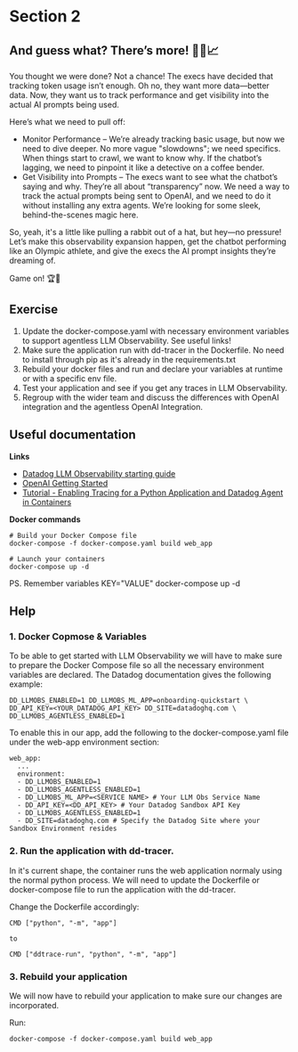 # Section 2

## And guess what? There’s more! 🧙‍♀️📈

You thought we were done? Not a chance! The execs have decided that tracking token usage isn’t enough. Oh no, they want more data—better data. Now, they want us to track performance and get visibility into the actual AI prompts being used. 

Here’s what we need to pull off:

- Monitor Performance – We’re already tracking basic usage, but now we need to dive deeper. No more vague "slowdowns"; we need specifics. When things start to crawl, we want to know why. If the chatbot’s lagging, we need to pinpoint it like a detective on a coffee bender.
- Get Visibility into Prompts – The execs want to see what the chatbot’s saying and why. They’re all about “transparency” now. We need a way to track the actual prompts being sent to OpenAI, and we need to do it without installing any extra agents. We’re looking for some sleek, behind-the-scenes magic here.

So, yeah, it's a little like pulling a rabbit out of a hat, but hey—no pressure! Let’s make this observability expansion happen, get the chatbot performing like an Olympic athlete, and give the execs the AI prompt insights they’re dreaming of.

Game on! 🏆🐾

## Exercise

1. Update the docker-compose.yaml with necessary environment variables to support agentless LLM Observability. See useful links!
2. Make sure the application run with dd-tracer in the Dockerfile. No need to install through pip as it's already in the requirements.txt
3. Rebuild your docker files and run and declare your variables at runtime or with a specific env file.
4. Test your application and see if you get any traces in LLM Observability.
5. Regroup with the wider team and discuss the differences with OpenAI integration and the agentless OpenAI Integration.

## Useful documentation

**Links**

- [Datadog LLM Observability starting guide](https://docs.datadoghq.com/llm_observability/quickstart/)
- [OpenAI Getting Started](https://platform.openai.com/docs/guides/chat-completions/getting-started)
- [Tutorial - Enabling Tracing for a Python Application and Datadog Agent in Containers](https://docs.datadoghq.com/tracing/guide/tutorial-enable-python-containers/)

**Docker commands** 

```
# Build your Docker Compose file
docker-compose -f docker-compose.yaml build web_app

# Launch your containers
docker-compose up -d
```

PS. Remember variables KEY="VALUE" docker-compose up -d 

## Help

### 1. Docker Copmose & Variables
To be able to get started with LLM Observability we will have to make sure to prepare the Docker Compose file so all the necessary environment variables are declared. The Datadog documentation gives the following example:
```
DD_LLMOBS_ENABLED=1 DD_LLMOBS_ML_APP=onboarding-quickstart \
DD_API_KEY=<YOUR_DATADOG_API_KEY> DD_SITE=datadoghq.com \
DD_LLMOBS_AGENTLESS_ENABLED=1
```

To enable this in our app, add the following to the docker-compose.yaml file under the web-app environment section:
```
web_app:
  ...
  environment:
  - DD_LLMOBS_ENABLED=1
  - DD_LLMOBS_AGENTLESS_ENABLED=1 
  - DD_LLMOBS_ML_APP=<SERVICE NAME> # Your LLM Obs Service Name
  - DD_API_KEY=<DD_API_KEY> # Your Datadog Sandbox API Key
  - DD_LLMOBS_AGENTLESS_ENABLED=1 
  - DD_SITE=datadoghq.com # Specify the Datadog Site where your Sandbox Environment resides
  ```

### 2. Run the application with dd-tracer.
In it's current shape, the container runs the web application normaly using the normal python process. We will need to update the Dockerfile or docker-compose file to run the application with the dd-tracer.

Change the Dockerfile accordingly:
```
CMD ["python", "-m", "app"]

to

CMD ["ddtrace-run", "python", "-m", "app"]
```

### 3. Rebuild your application
We will now have to rebuild your application to make sure our changes are incorporated. 

Run:
```
docker-compose -f docker-compose.yaml build web_app
```
